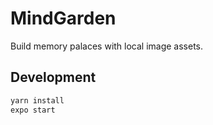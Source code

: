 # MindGarden
Build memory palaces with local image assets.

## Development

```bash
yarn install
expo start
```
